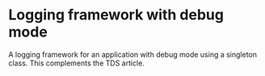 # Logging framework with debug mode

A logging framework for an application with debug mode using a singleton class. This complements the TDS article.

